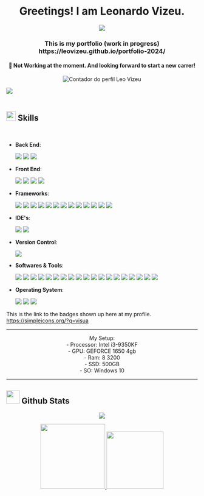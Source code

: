 <h1 align="center">Greetings! I am Leonardo Vizeu.</h1>

<p align="center">
  <a href="https://github.com/DenverCoder1/readme-typing-svg"><img src="https://readme-typing-svg.herokuapp.com?font=Time+New+Roman&color=cyan&size=25&center=true&vCenter=true&width=600&height=100&lines=Full+Stack;Software+Developer;"></a>
</p>

<h3 align="center">This is my portfolio (work in progress) https://leovizeu.github.io/portfolio-2024/</h3>

<h4 align="center">💼 Not Working at the moment. And looking forward to start a new carrer!</h4>

<p align="center"> <img src="https://komarev.com/ghpvc/?username=leovizeu" alt="Contador do perfil Leo Vizeu" /> </p>

<img src="https://user-images.githubusercontent.com/73097560/115834477-dbab4500-a447-11eb-908a-139a6edaec5c.gif"><br><br>

## <img src="https://media2.giphy.com/media/QssGEmpkyEOhBCb7e1/giphy.gif?cid=ecf05e47a0n3gi1bfqntqmob8g9aid1oyj2wr3ds3mg700bl&rid=giphy.gif" width ="25"><b> Skills</b>
<br>

- **Back End**:
  
  <img src="https://img.shields.io/badge/Java-ED8B00?style=for-the-badge&logo=java&logoColor=white"/>
  <img src= "https://img.shields.io/badge/apache_maven-C71A36?style=for-the-badge&logo=apachemaven&logoColor=white"/>
  <img src= "https://img.shields.io/badge/Python-0052CC?style=for-the-badge&logo=python&logoColor=#3776AB"/>
  

- **Front End**:
  
  <img src="https://img.shields.io/badge/HTML5-E34F26?style=for-the-badge&logo=html5&logoColor=white"/>
  <img src="https://img.shields.io/badge/CSS3-1572B6?style=for-the-badge&logo=css3&logoColor=white" />
  <img src="https://img.shields.io/badge/JavaScript-323330?style=for-the-badge&logo=javascript&logoColor=F7DF1E"/>
  <img src="https://img.shields.io/badge/The_Odin_Project-1572B6?style=for-the-badge&logo=theodinproject&logoColor=#A9792B" />

- **Frameworks**:

  <img src= "https://img.shields.io/badge/Spring-F2F4F9?style=for-the-badge&logo=spring"/>
  <img src= "https://img.shields.io/badge/Spring_Boot-F2F4F9?style=for-the-badge&logo=spring-boot"/>
  <img src= "https://img.shields.io/badge/Spring_Security-F2F4F9?style=for-the-badge&logo=springsecurity"/>
  <img src= "https://img.shields.io/badge/Thymeleaf-F2F4F9?style=for-the-badge&logo=thymeleaf"/>
  <img src= "https://img.shields.io/badge/TailwindCSS-563D7C?style=for-the-badge&logo=tailwindcss&logoColor=#06B6D4"/>
  <img src="https://img.shields.io/badge/React-323330?style=for-the-badge&logo=react&logoColor=react"/>
  <img src= "https://img.shields.io/badge/Node.js-563D7C?style=for-the-badge&logo=nodedotjs&logoColor=#339933"/>
  <img src="https://img.shields.io/badge/Next.js-323330?style=for-the-badge&logo=nextdotjs&logoColor=000000"/>
  <img src="https://img.shields.io/badge/Angular-DD0031?style=for-the-badge&logo=angular&logoColor=white"/>
  <img src="https://img.shields.io/badge/Sass-CC6699?style=for-the-badge&logo=sass&logoColor=white"/>
  <img src= "https://img.shields.io/badge/Bootstrap-563D7C?style=for-the-badge&logo=bootstrap&logoColor=white"/>
  <img src= "https://img.shields.io/badge/Canva-0052CC?style=for-the-badge&logo=canva&logoColor=#00C4CC"/>
  <img src= "https://img.shields.io/badge/Selenium-0052CC?style=for-the-badge&logo=selenium&logoColor=#43B02A"/>


- **IDE's**:
  
  <img src= "https://img.shields.io/badge/IntelliJIDEA-000000.svg?style=for-the-badge&logo=intellij-idea&logoColor=white"/>
  <img src= "https://img.shields.io/badge/Visual_Studio_Code-007ACC?style=for-the-badge&logo=visualstudiocode&logoColor=#007ACC"/>

- **Version Control**:

  <img src= "https://img.shields.io/badge/Git-F05032?style=for-the-badge&logo=git&logoColor=white"/>

- **Softwares & Tools**:
  
  <img src= "https://img.shields.io/badge/NPM-0052CC?style=for-the-badge&logo=npm&logoColor=#000000"/>
  <img src= "https://img.shields.io/badge/Docker-2CA5E0?style=for-the-badge&logo=docker&logoColor=white"/>
  <img src= "https://img.shields.io/badge/Insomnia-5849be?style=for-the-badge&logo=Insomnia&logoColor=white"/>
  <img src= "https://img.shields.io/badge/Postman-FF6C37?style=for-the-badge&logo=Postman&logoColor=white"/>
  <img src= "https://img.shields.io/badge/MySQL-00000F?style=for-the-badge&logo=mysql&logoColor=white"/>
  <img src= "https://img.shields.io/badge/PostgreSQL-316192?style=for-the-badge&logo=postgresql&logoColor=white"/>
  <img src= "https://img.shields.io/badge/Trello-0052CC?style=for-the-badge&logo=trello&logoColor=white"/>
  <img src= "https://img.shields.io/badge/Canva-0052CC?style=for-the-badge&logo=canva&logoColor=#00C4CC"/>
  <img src= "https://img.shields.io/badge/Discord-0052CC?style=for-the-badge&logo=discord&logoColor=##5865F2"/>
  <img src= "https://img.shields.io/badge/Figma-0052CC?style=for-the-badge&logo=figma&logoColor=#F24E1E"/>
  <img src= "https://img.shields.io/badge/Free Pick-0052CC?style=for-the-badge&logo=freepik&logoColor=#1273EB"/>
  <img src= "https://img.shields.io/badge/Github_Copilot-0052CC?style=for-the-badge&logo=githubcopilot&logoColor=#000000"/>
  <img src= "https://img.shields.io/badge/Hostinger-0052CC?style=for-the-badge&logo=hostinger&logoColor=#673DE6"/>
  <img src= "https://img.shields.io/badge/Open_AI-0052CC?style=for-the-badge&logo=openai&logoColor=#CB3837"/>
  <img src= "https://img.shields.io/badge/Opera_GX-0052CC?style=for-the-badge&logo=operagx&logoColor=#EE2950"/>
  <img src= "https://img.shields.io/badge/Prettier-0052CC?style=for-the-badge&logo=prettier&logoColor=#F7B93E"/>
  <img src= "https://img.shields.io/badge/Wappalyzer-0052CC?style=for-the-badge&logo=wappalyzer&logoColor=#EE2950"/>
  
  <img src= "https://img.shields.io/badge/XAMPP-0052CC?style=for-the-badge&logo=xampp&logoColor=#FB7A24"/>
  <img src= "https://img.shields.io/badge/Opera GX-0052CC?style=for-the-badge&logo=operagx&logoColor=#EE2950"/>

  
  

- **Operating System**:

  <img src= "https://img.shields.io/badge/Windows-0052CC?style=for-the-badge&logo=trello&logoColor=#0078D4"/>
  <img src= "https://img.shields.io/badge/Linux-0052CC?style=for-the-badge&logo=linux&logoColor=#FCC624"/>
  <img src= "https://img.shields.io/badge/Manjaro-0052CC?style=for-the-badge&logo=manjaro&logoColor=#35BF5C"/>

This is the link to the badges shown up here at my profile. <https://simpleicons.org/?q=visua>


<hr />
<p align="center">My Setup:
  <br>
  - Processor: Intel i3-9350KF
   <br>
  - GPU: GEFORCE 1650 4gb
   <br>
  - Ram: 8  3200
   <br>
  - SSD: 500GB
   <br>
  - SO: Windows 10
  </p>

<hr />

## <img src="https://media.giphy.com/media/iY8CRBdQXODJSCERIr/giphy.gif" width="35"><b> Github Stats </b>
  <p align="center">
  <a href="https://git.io/streak-stats"><img src="https://streak-stats.demolab.com?user=leovizeu&theme=material-palenight&locale=pt_BR">
  </p>
  
  <div align="center">
    <a href="[https://github.com/leovizeu](https://github.com/leovizeul)"> 
    <img height="170em" src="https://github-readme-stats.vercel.app/api?username=leovizeu&show_icons=true&theme=tokyonight&include_all_commits=true&count_private=true"/>
    <img height="150em" src="https://github-readme-stats.vercel.app/api/top-langs/?username=leovizeu&layout=compact&langs_count=16&theme=tokyonight"/>


</div>
